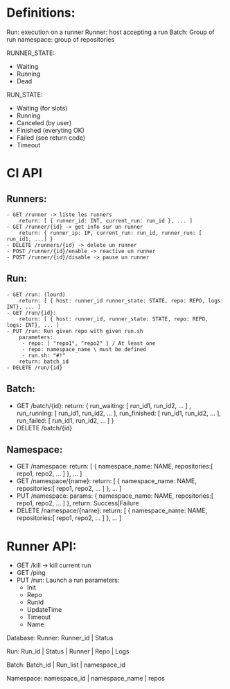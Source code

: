 Definitions:
=========

Run: execution on a runner
Runner: host accepting a run
Batch: Group of run
namespace: group of repositories

RUNNER_STATE:
 - Waiting
 - Running
 - Dead

RUN_STATE:
 - Waiting (for slots)
 - Running
 - Canceled (by user)
 - Finished (everyting OK)
 - Failed (see return code)
 - Timeout


CI API
======


Runners:
------------

	- GET /runner -> liste les runners
		return: [ { runner_id: INT, current_run: run_id }, ... ]
	- GET /runner/{id} -> get info sur un runner
		return: { runner_ip: IP, current_run: run_id, runner_run: [ run_id1, ...] }
	- DELETE /runners/{id} -> delete un runner
	- POST /runner/{id}/enable -> reactive un runner
	- POST /runner/{id}/disable -> pause un runner


Run:
------

	- GET /run: (lourd)
		return: [ { host: runner_id runner_state: STATE, repo: REPO, logs: INT}, ... ]
	- GET /run/{id}:
		return: [ { host: runner_id, runner_state: STATE, repo: REPO, logs: INT}, ... ]
	- PUT /run: Run given repo with given run.sh
		parameters:
		 - repo: [ "repo1", "repo2" ] / At least one
		 - repo: namespace_name \ must be defined
		 - run.sh: "#!"
		return: batch_id
	- DELETE /run/{id}

Batch:
------

  - GET /batch/{id}:
    return: { run_waiting: [ run_id1, run_id2, ... ] ,
                  run_running: [ run_id1, run_id2, ... ],
                  run_finished: [ run_id1, run_id2, ... ],
                  run_failed: [ run_id1, run_id2, ... ] }
  - DELETE /batch/{id}

Namespace:
----------

  - GET /namespace:
    return: [ { namespace_name: NAME, repositories:[ repo1, repo2, ... ] }, ... ]
  - GET /namespace/{name}:
    return: [ { namespace_name: NAME, repositories:[ repo1, repo2, ... ] }, ... ]
  - PUT /namespace:
    params: { namespace_name: NAME, repositories:[ repo1, repo2, ... ] },
    return: Success|Failure
  - DELETE /namespace/{name}:
    return: [ { namespace_name: NAME, repositories:[ repo1, repo2, ... ] }, ... ]


Runner API:
==========

  - GET /kill -> kill current run
  - GET /ping
  - PUT /run: Launch a run
    parameters:
      - Init
      - Repo
      - RunId
      - UpdateTime
      - Timeout
      - Name


Database:
Runner:
Runner_id | Status

Run:
Run_id | Status | Runner | Repo | Logs

Batch:
Batch_id | Run_list | namespace_id

Namespace:
namespace_id | namespace_name | repos

